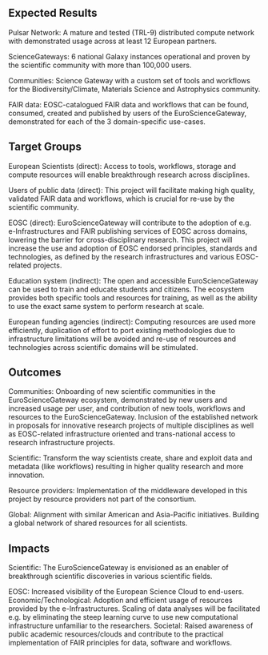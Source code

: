 ## Expected Results

Pulsar Network: A mature and tested (TRL-9) distributed compute network with demonstrated usage across at least 12 European partners.

ScienceGateways: 6 national Galaxy instances operational and proven by the scientific community with more than 100,000 users.

Communities: Science Gateway with a custom set of tools and workflows for the Biodiversity/Climate, Materials Science and Astrophysics community.

FAIR data: EOSC-catalogued FAIR data and workflows that can be found, consumed, created and published by users of the EuroScienceGateway, demonstrated for each of the 3 domain-specific use-cases.

## Target Groups

European Scientists (direct): Access to tools, workflows, storage and compute resources will enable breakthrough research across disciplines.

Users of public data (direct): This project will facilitate making high quality, validated FAIR data and workflows, which is crucial for re-use by the scientific community.

EOSC (direct): EuroScienceGateway will contribute to the adoption of e.g. e-Infrastructures and FAIR publishing services of EOSC across domains, lowering the barrier for cross-disciplinary research. This project will increase the use and adoption of EOSC endorsed principles, standards and technologies, as defined by the research infrastructures and various EOSC-related projects.

Education system (indirect): The open and accessible EuroScienceGateway can be used to train and educate students and citizens. The ecosystem provides both specific tools and resources for training, as well as the ability to use the exact same system to perform research at scale.

European funding agencies (indirect): Computing resources are used more efficiently, duplication of effort to port existing methodologies due to infrastructure limitations will be avoided and re-use of resources and technologies across scientific domains will be stimulated.

## Outcomes

Communities: Onboarding of new scientific communities in the EuroScienceGateway ecosystem, demonstrated by new users and increased usage per user, and contribution of new tools, workflows and resources to the EuroScienceGateway. Inclusion of the established network in proposals for innovative research projects of multiple disciplines as well as EOSC-related infrastructure oriented and trans-national access to research infrastructure projects.

Scientific: Transform the way scientists create, share and exploit data and metadata (like workflows) resulting in higher quality research and more innovation.

Resource providers: Implementation of the middleware developed in this project by resource providers not part of the consortium.

Global: Alignment with similar American and Asia-Pacific initiatives. Building a global network of shared resources for all scientists.

## Impacts

Scientific: The EuroScienceGateway is envisioned as an enabler of breakthrough scientific discoveries in various scientific fields.

EOSC: Increased visibility of the European Science Cloud to end-users. Economic/Technological: Adoption and efficient usage of resources provided by the e-Infrastructures. Scaling of data analyses will be facilitated e.g. by eliminating the steep learning curve to use new computational infrastructure unfamiliar to the researchers. Societal: Raised awareness of public academic resources/clouds and contribute to the practical implementation of FAIR principles for data, software and workflows.
